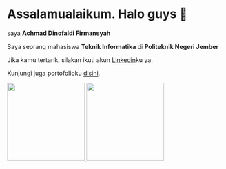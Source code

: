 # Assalamualaikum. Halo guys 👋

saya **Achmad Dinofaldi Firmansyah**

Saya seorang mahasiswa **Teknik Informatika** di **Politeknik Negeri Jember**

Jika kamu tertarik, silakan ikuti akun [Linkedin](https://www.linkedin.com/in/achmad-dinofaldi-firmansyah-3b4a69217/)ku ya.

Kunjungi juga portofolioku [disini](https://bangik.github.io/).

<p align="left">
<a href="https://github.com/Bangik">
  <img height="180em" src="https://github-readme-stats-eight-theta.vercel.app/api?username=Bangik&show_icons=true&theme=algolia&include_all_commits=true&count_private=true"/>
  <img height="180em" src="https://github-readme-stats-eight-theta.vercel.app/api/top-langs/?username=Bangik&layout=compact&langs_count=8&theme=algolia"/>
</a>
</p>

<!--
**Bangik/Bangik** is a ✨ _special_ ✨ repository because its `README.md` (this file) appears on your GitHub profile.

Here are some ideas to get you started:

- 🔭 I’m currently working on ...
- 🌱 I’m currently learning ...
- 👯 I’m looking to collaborate on ...
- 🤔 I’m looking for help with ...
- 💬 Ask me about ...
- 📫 How to reach me: ...
- 😄 Pronouns: ...
- ⚡ Fun fact: ...
-->

